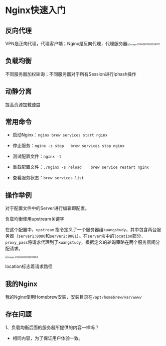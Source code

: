# Nginx快速入门

## 反向代理

VPN是正向代理，代理客户端；Nginx是反向代理，代理服务器<img src="/Users/lutao/GitT/Pic/image-20240405085054701.png" alt="image-20240405085054701" style="zoom:50%;" />

## 负载均衡

不同服务器加权轮询；不同服务器对于所有Session进行iphash操作

## 动静分离

提高资源加载速度

## 常用命令

- 启动Nginx：`nginx brew services start nginx`
- 停止服务：`nginx -s stop   brew services stop nginx`
- 测试配置文件：`nginx -t`

- 重载配置文件：`./nginx -s reload    brew service restart nginx`
- 查看服务状态：`brew services list`

## 操作举例

对于配置文件中的Server进行编辑即配置。

负载均衡使用upstream关键字

在这个配置中，`upstream` 指令定义了一个服务器组`kuangstudy`，其中包含两台服务器（`server1:8080`和`server2:8081`）。在`server`块中的`location`部分，`proxy_pass`将请求代理到了`kuangstudy`，根据定义的轮询策略在两个服务器间分配请求。

<img src="/Users/lutao/GitT/Pic/image-20240405092618884.png" alt="image-20240405092618884" style="zoom:50%;" /> 

location标志着请求路径

## 我的Nginx

我的Nginx使用Homebrew安装，安装目录在`/opt/homebrew/var/www/`

## 存在问题

1、负载均衡后面的服务器所提供的内容一样吗？

- 相同内容，为了保证用户体验一致。

